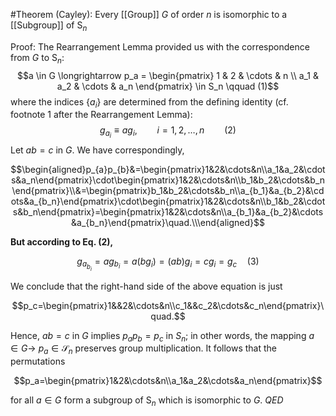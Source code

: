 #Theorem 
(Cayley): Every [[Group]] $G$ of order $n$ is isomorphic to a [[Subgroup]] of S$_n$ 

Proof: The Rearrangement Lemma provided us with the correspondence from $G$ to S$_n:$
$$a \in G \longrightarrow p_a = \begin{pmatrix} 1 & 2 & \cdots & n \\ a_1 & a_2 & \cdots & a_n \end{pmatrix} \in S_n \qquad (1)$$
where the indices $\{a_i\}$ are determined from the defining identity (cf. footnote 1 after the Rearrangement Lemma):
$$g_{a_i} \equiv a g_i, \qquad i = 1, 2, \ldots, n \qquad (2)$$
Let $ab=c$ in $G.$ We have correspondingly,

$$\begin{aligned}p_{a}p_{b}&=\begin{pmatrix}1&2&\cdots&n\\a_1&a_2&\cdots&a_n\end{pmatrix}\cdot\begin{pmatrix}1&2&\cdots&n\\b_1&b_2&\cdots&b_n\end{pmatrix}\\&=\begin{pmatrix}b_1&b_2&\cdots&b_n\\a_{b_1}&a_{b_2}&\cdots&a_{b_n}\end{pmatrix}\cdot\begin{pmatrix}1&2&\cdots&n\\b_1&b_2&\cdots&b_n\end{pmatrix}=\begin{pmatrix}1&2&\cdots&n\\a_{b_1}&a_{b_2}&\cdots&a_{b_n}\end{pmatrix}\quad.\\\end{aligned}$$

$\textbf{But according to Eq. (2), }$


$$g_{a_{b_{i}}}=ag_{b_{i}}=a(bg_{i})=(ab)g_{i}=cg_{i}=g_{c}\quad(3)$$

We conclude that the right-hand side of the above equation is just

$$p_c=\begin{pmatrix}1&&2&\cdots&n\\c_1&&c_2&\cdots&c_n\end{pmatrix}\quad.$$

Hence,  $ab= c$ in $G$ implies $p_{a}p_{b}= p_{c}$ in $S_{n}$;  in other words,  the mapping $a\in G\to$ $p_{a}\in \mathcal{S} _{n}$ preserves group multiplication.  It follows that the permutations


$$p_a=\begin{pmatrix}1&2&\cdots&n\\a_1&a_2&\cdots&a_n\end{pmatrix}$$

for all $a\in G\text{ form a subgroup of S}_n$ which is isomorphic to $G.$ $QED$

